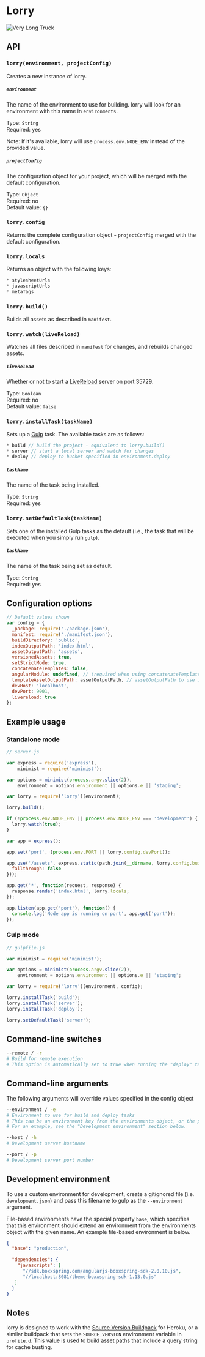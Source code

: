 # Lorry

![Very Long Truck](https://media.giphy.com/media/yQ3dHjhGpI98Y/giphy.gif)

## API

### `lorry(environment, projectConfig)`

Creates a new instance of lorry.

##### `environment`

The name of the environment to use for building. lorry will look for an environment with this name in `environments`.

Type: `String`  
Required: yes

Note: If it's available, lorry will use `process.env.NODE_ENV` instead of the provided value.

##### `projectConfig`

The configuration object for your project, which will be merged with the default configuration.

Type: `Object`  
Required: no  
Default value: `{}`

### `lorry.config`

Returns the complete configuration object - `projectConfig` merged with the default configuration.

### `lorry.locals`

Returns an object with the following keys:

```js
* stylesheetUrls
* javascriptUrls
* metaTags
```

### `lorry.build()`

Builds all assets as described in `manifest`.

### `lorry.watch(liveReload)`

Watches all files described in `manifest` for changes, and rebuilds changed assets.

##### `liveReload`

Whether or not to start a [LiveReload](http://livereload.com/) server on port 35729.

Type: `Boolean`  
Required: no  
Default value: `false`

### `lorry.installTask(taskName)`

Sets up a [Gulp](https://github.com/gulpjs/gulp) task. The available tasks are as follows:

```js
* build // build the project - equivalent to lorry.build()
* server // start a local server and watch for changes
* deploy // deploy to bucket specified in environment.deploy
```

##### `taskName`

The name of the task being installed.

Type: `String`  
Required: yes  

### `lorry.setDefaultTask(taskName)`

Sets one of the installed Gulp tasks as the default (i.e., the task that will be executed when you simply run `gulp`).

##### `taskName`

The name of the task being set as default.

Type: `String`  
Required: yes  

## Configuration options

```js
// Default values shown
var config = {
  _package: require('./package.json'),
  manifest: require('./manifest.json'),
  buildDirectory: 'public',
  indexOutputPath: 'index.html',
  assetOutputPath: 'assets',
  versionedAssets: true,
  setStrictMode: true,
  concatenateTemplates: false,
  angularModule: undefined, // (required when using concatenateTemplates)
  templateAssetOutputPath: assetOutputPath, // assetOutputPath to use in concatenated templates
  devHost: 'localhost',
  devPort: 9001,
  livereload: true
};
```

## Example usage

### Standalone mode

```js
// server.js

var express = require('express'),
    minimist = require('minimist');

var options = minimist(process.argv.slice(2)),
    environment = options.environment || options.e || 'staging';

var lorry = require('lorry')(environment);

lorry.build();

if (!process.env.NODE_ENV || process.env.NODE_ENV === 'development') {
  lorry.watch(true);
}

var app = express();

app.set('port', (process.env.PORT || lorry.config.devPort));

app.use('/assets', express.static(path.join(__dirname, lorry.config.buildDirectory, lorry.config.assetOutputPath), {
  fallthrough: false
}));

app.get('*', function(request, response) {
  response.render('index.html', lorry.locals;
});

app.listen(app.get('port'), function() {
  console.log('Node app is running on port', app.get('port'));
});

```

### Gulp mode

```js
// gulpfile.js

var minimist = require('minimist');

var options = minimist(process.argv.slice(2)),
    environment = options.environment || options.e || 'staging';

var lorry = require('lorry')(environment, config);

lorry.installTask('build');
lorry.installTask('server');
lorry.installTask('deploy');

lorry.setDefaultTask('server');
```

## Command-line switches

```sh
--remote / -r
# Build for remote execution
# This option is automatically set to true when running the "deploy" task or when NODE_ENV is set to something other than "development"
```

## Command-line arguments

The following arguments will override values specified in the config object

```sh
--environment / -e
# Environment to use for build and deploy tasks
# This can be an environment key from the environments object, or the path to a file that contains a complete environment object.
# For an example, see the "Development environment" section below.
```

```sh
--host / -h
# Development server hostname
```

```sh
--port / -p
# Development server port number
```

## Development environment

To use a custom environment for development, create a gitignored file (i.e. `development.json`) and pass this filename to gulp as the `--environment` argument.

File-based environments have the special property `base`, which specifies that this environment should extend an environment from the environments object with the given name. An example file-based environment is below.

```json
{
  "base": "production",

  "dependencies": {
    "javascripts": [
      "//sdk.boxxspring.com/angularjs-boxxspring-sdk-2.0.10.js",
      "//localhost:8081/theme-boxxspring-sdk-1.13.0.js"
   ]
  }
}
```

## Notes

lorry is designed to work with the [Source Version Buildpack](https://elements.heroku.com/buildpacks/ianpurvis/heroku-buildpack-version) for Heroku, or a similar buildpack that sets the `SOURCE_VERSION` environment variable in `profile.d`. This value is used to build asset paths that include a query string for cache busting.
